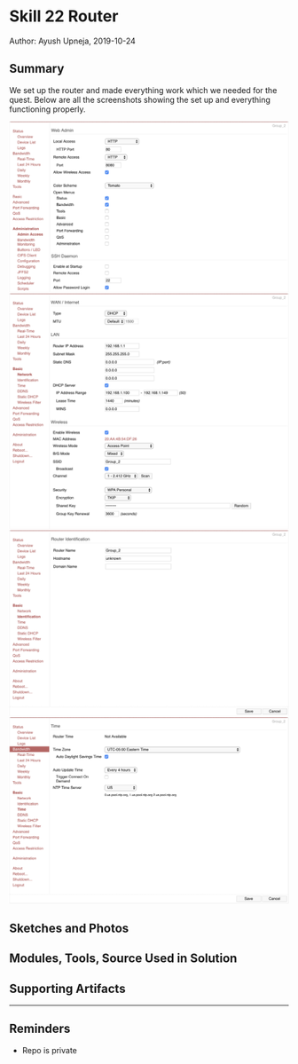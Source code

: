 #  Skill 22 Router

Author: Ayush Upneja, 2019-10-24

## Summary

We set up the router and made everything work which we needed for the quest. Below are all the screenshots showing the set up and everything functioning properly.

![](images/admin.png)
![](images/basic-network.png)
![](images/basic-id.png)
![](images/basic-time.png)


## Sketches and Photos


## Modules, Tools, Source Used in Solution


## Supporting Artifacts


-----

## Reminders
- Repo is private
